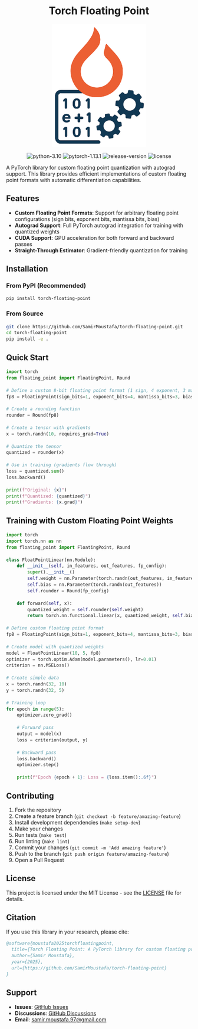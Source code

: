 <div align="center">

<h1> Torch Floating Point</h1>
<img src="https://raw.githubusercontent.com/SamirMoustafa/torch-floating-point/refs/heads/main/assets/torch-floating-point-logo.png"/>

![python-3.10](https://img.shields.io/badge/python-3.10%2B-blue)
![pytorch-1.13.1](https://img.shields.io/badge/torch-2.4.1%2B-orange)
![release-version](https://img.shields.io/badge/release-0.1-green)
![license](https://img.shields.io/badge/license-GPL%202-red)
</div>

A PyTorch library for custom floating point quantization with autograd support. This library provides efficient implementations of custom floating point formats with automatic differentiation capabilities.

## Features

- **Custom Floating Point Formats**: Support for arbitrary floating point configurations (sign bits, exponent bits, mantissa bits, bias)
- **Autograd Support**: Full PyTorch autograd integration for training with quantized weights
- **CUDA Support**: GPU acceleration for both forward and backward passes
- **Straight-Through Estimator**: Gradient-friendly quantization for training

## Installation

### From PyPI (Recommended)

```bash
pip install torch-floating-point
```

### From Source

```bash
git clone https://github.com/SamirMoustafa/torch-floating-point.git
cd torch-floating-point
pip install -e .
```

## Quick Start

```python
import torch
from floating_point import FloatingPoint, Round

# Define a custom 8-bit floating point format (1 sign, 4 exponent, 3 mantissa bits)
fp8 = FloatingPoint(sign_bits=1, exponent_bits=4, mantissa_bits=3, bias=7, bits=8)

# Create a rounding function
rounder = Round(fp8)

# Create a tensor with gradients
x = torch.randn(10, requires_grad=True)

# Quantize the tensor
quantized = rounder(x)

# Use in training (gradients flow through)
loss = quantized.sum()
loss.backward()

print(f"Original: {x}")
print(f"Quantized: {quantized}")
print(f"Gradients: {x.grad}")
```

## Training with Custom Floating Point Weights

```python
import torch
import torch.nn as nn
from floating_point import FloatingPoint, Round

class FloatPointLinear(nn.Module):
    def __init__(self, in_features, out_features, fp_config):
        super().__init__()
        self.weight = nn.Parameter(torch.randn(out_features, in_features))
        self.bias = nn.Parameter(torch.randn(out_features))
        self.rounder = Round(fp_config)
    
    def forward(self, x):
        quantized_weight = self.rounder(self.weight)
        return torch.nn.functional.linear(x, quantized_weight, self.bias)

# Define custom floating point format
fp8 = FloatingPoint(sign_bits=1, exponent_bits=4, mantissa_bits=3, bias=7, bits=8)

# Create model with quantized weights
model = FloatPointLinear(10, 5, fp8)
optimizer = torch.optim.Adam(model.parameters(), lr=0.01)
criterion = nn.MSELoss()

# Create simple data
x = torch.randn(32, 10)
y = torch.randn(32, 5)

# Training loop
for epoch in range(5):
    optimizer.zero_grad()
    
    # Forward pass
    output = model(x)
    loss = criterion(output, y)
    
    # Backward pass
    loss.backward()
    optimizer.step()
    
    print(f"Epoch {epoch + 1}: Loss = {loss.item():.6f}")
```

## Contributing

1. Fork the repository
2. Create a feature branch (`git checkout -b feature/amazing-feature`)
3. Install development dependencies (`make setup-dev`)
4. Make your changes
5. Run tests (`make test`)
6. Run linting (`make lint`)
7. Commit your changes (`git commit -m 'Add amazing feature'`)
8. Push to the branch (`git push origin feature/amazing-feature`)
9. Open a Pull Request

## License

This project is licensed under the MIT License - see the [LICENSE](LICENSE) file for details.

## Citation

If you use this library in your research, please cite:

```bibtex
@software{moustafa2025torchfloatingpoint,
  title={Torch Floating Point: A PyTorch library for custom floating point quantization},
  author={Samir Moustafa},
  year={2025},
  url={https://github.com/SamirMoustafa/torch-floating-point}
}
```

## Support

- **Issues**: [GitHub Issues](https://github.com/SamirMoustafa/torch-floating-point/issues)
- **Discussions**: [GitHub Discussions](https://github.com/SamirMoustafa/torch-floating-point/discussions)
- **Email**: samir.moustafa.97@gmail.com
